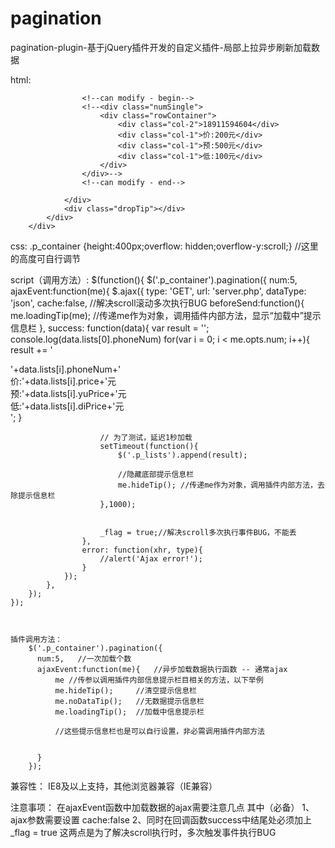 # pagination
pagination-plugin-基于jQuery插件开发的自定义插件-局部上拉异步刷新加载数据


html:
    <div class="p_container">
    		<div class="i_container">
    			<div class="p_lists">
    
    				<!--can modify - begin-->
    				<!--<div class="numSingle">
    					<div class="rowContainer">
    						<div class="col-2">18911594604</div>
    						<div class="col-1">价:200元</div>
    						<div class="col-1">预:500元</div>
    						<div class="col-1">低:100元</div>
    					</div>
    				</div>-->
    				<!--can modify - end-->
    
    			</div>
    			<div class="dropTip"></div>
    		</div>
    	</div>

css:
    .p_container {height:400px;overflow: hidden;overflow-y:scroll;} //这里的高度可自行调节
    
script（调用方法）:
    $(function(){
		$('.p_container').pagination({
			num:5,
			ajaxEvent:function(me){
				$.ajax({
	                type: 'GET',
	                url: 'server.php',
	                dataType: 'json',
	                cache:false,  //解决scroll滚动多次执行BUG
	                beforeSend:function(){
	                	me.loadingTip(me);  //传递me作为对象，调用插件内部方法，显示“加载中”提示信息栏
	                },
	                success: function(data){
	                    var result = '';
	                    console.log(data.lists[0].phoneNum)
	                    for(var i = 0; i < me.opts.num; i++){
	                        result +=   '<div class="numSingle"><div class="rowContainer t2"><div class="col-2 phoneNum">'+data.lists[i].phoneNum+'</div><div class="col-1">价:'+data.lists[i].price+'元</div><div class="col-1">预:'+data.lists[i].yuPrice+'元</div><div class="col-1">低:'+data.lists[i].diPrice+'元</div></div></div>';
	                    }

	                    // 为了测试，延迟1秒加载
	                    setTimeout(function(){
	                        $('.p_lists').append(result);

		                    //隐藏底部提示信息栏
		                    me.hideTip(); //传递me作为对象，调用插件内部方法，去除提示信息栏
	                    },1000);


	                    _flag = true;//解决scroll多次执行事件BUG，不能丢
	                },
	                error: function(xhr, type){
	                    //alert('Ajax error!');
	                }
	            });
			},
		});
	});
	
	
	
	插件调用方法：
	    $('.p_container').pagination({
	      num:5,   //一次加载个数
	      ajaxEvent:function(me){   //异步加载数据执行函数 -- 通常ajax
	          me //传参以调用插件内部信息提示栏目相关的方法，以下举例
	          me.hideTip();     //清空提示信息栏
	          me.noDataTip();   //无数据提示信息栏
	          me.loadingTip();  //加载中信息提示栏
	          
	          //这些提示信息栏也是可以自行设置，非必需调用插件内部方法
	          
	          
	      }
	    });
	    
	    
兼容性：
    IE8及以上支持，其他浏览器兼容（IE兼容）
    
    
注意事项：
    在ajaxEvent函数中加载数据的ajax需要注意几点
    其中（必备）
    1、ajax参数需要设置    cache:false
    2、同时在回调函数success中结尾处必须加上   _flag = true
    这两点是为了解决scroll执行时，多次触发事件执行BUG
	    
	    
	    